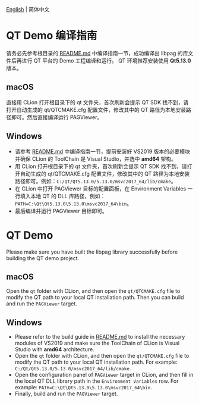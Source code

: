 [English](./README.md) | 简体中文

# QT Demo 编译指南

请务必先参考根目录的 [README.md](./../README.zh_CN.md) 中编译指南一节，成功编译出 libpag 的库文件后再进行 QT 平台的 Demo 工程编译和运行。
QT 环境推荐安装使用 **Qt5.13.0** 版本。

## macOS

直接用 CLion 打开根目录下的 qt 文件夹，首次刷新会提示 QT SDK 找不到，请打开自动生成的 qt/QTCMAKE.cfg 配置文件，修改其中的 QT 路径为本地安装路径即可。然后直接编译运行 PAGViewer。

## Windows

- 请参考 [README.md](./../README.zh_CN.md) 中编译指南一节，提前安装好 VS2019 版本的必要模块并确保 CLion 的 ToolChain 是 Visual Studio，并选中 **amd64** 架构。
- 用 CLion 打开根目录下的 qt 文件夹，首次刷新会提示 QT SDK 找不到，请打开自动生成的 qt/QTCMAKE.cfg 配置文件，修改其中的 QT 路径为本地安装路径即可。例如：`C:/Qt/Qt5.13.0/5.13.0/msvc2017_64/lib/cmake`。
- 在 CLion 中打开 PAGViewer 目标的配置面板，在 Environment Variables 一行填入本地 QT 的 DLL 库路径，例如：`PATH=C:\Qt\Qt5.13.0\5.13.0\msvc2017_64\bin`。
- 最后编译并运行 PAGViewer 目标即可。


# QT Demo

Please make sure you have built the libpag library successfully before building the QT demo project.

## macOS

Open the `qt` folder with CLion, and then open the `qt/QTCMAKE.cfg` file to modify the QT path to 
your local QT installation path. Then you can build and run the `PAGViewer` target.

## Windows

- Please refer to the build guide in [README.md](./../README.md) to install the necessary modules of VS2019 and make sure the ToolChain of CLion is Visual Studio with **amd64** architecture.
- Open the `qt` folder with CLion, and then open the `qt/QTCMAKE.cfg` file to modify the QT path to your local QT installation path. For example: `C:/Qt/Qt5.13.0/5.13.0/msvc2017_64/lib/cmake`.
- Open the configuration panel of `PAGViewer` target in CLion, and then fill in the local QT DLL library path in the `Environment Variables` row. For example: `PATH=C:\Qt\Qt5.13.0\5.13.0\msvc2017_64\bin`.
- Finally, build and run the `PAGViewer` target.




